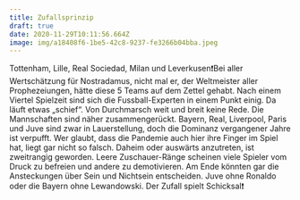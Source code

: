 ```yaml
---
title: Zufallsprinzip
draft: true
date: 2020-11-29T10:11:56.664Z
image: img/a18408f6-1be5-42c8-9237-fe3266b04bba.jpeg
---
```

Tottenham, Lille, Real Sociedad, Milan und Leverkusen❗️Bei aller Wertschätzung für Nostradamus, nicht mal er, der Weltmeister aller Prophezeiungen, hätte diese 5 Teams auf dem Zettel gehabt. Nach einem Viertel Spielzeit sind sich die Fussball-Experten in einem Punkt einig. Da läuft etwas „schief“. Von Durchmarsch weit und breit keine Rede. Die Mannschaften sind näher zusammengerückt. Bayern, Real, Liverpool, Paris und Juve  sind zwar in Lauerstellung, doch die Dominanz vergangener Jahre ist verpufft. Wer glaubt, dass die Pandemie auch hier ihre Finger im Spiel hat, liegt gar nicht so falsch. Daheim oder auswärts anzutreten, ist zweitrangig geworden. Leere Zuschauer-Ränge scheinen viele Spieler vom Druck zu befreien und andere zu demotivieren. Am Ende könnten gar die Ansteckungen über Sein und Nichtsein entscheiden. Juve ohne Ronaldo oder die Bayern ohne Lewandowski. Der Zufall spielt Schicksal❗️